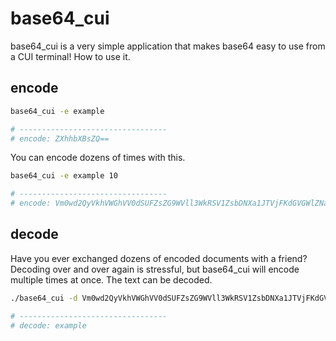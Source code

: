 # base64_cui
base64_cui is a very simple application that makes base64 easy to use from a CUI terminal!
How to use it.

## encode
```sh
base64_cui -e example

# ---------------------------------
# encode: ZXhhbXBsZQ==
```

You can encode dozens of times with this.

```sh
base64_cui -e example 10

# ---------------------------------
# encode: Vm0wd2QyVkhVWGhVV0dSUFZsZG9WVll3WkRSV1ZsbDNXa1JTVjFKdGVGWlZNakExVmpGYWRHVkliRmhoTVVwVVZtMXplRmRIVmtWUmJIQk9UVEJLU1ZkV1ZtRlRNazE1Vkd0a2FGSnRVbGhaYkdSdlpWWmFjMVp0UmxkTlZuQlhWRlpXVjJGSFZuRlJWR3M5
```

## decode
Have you ever exchanged dozens of encoded documents with a friend? Decoding over and over again is stressful, but base64_cui will encode multiple times at once. The text can be decoded.

```sh
./base64_cui -d Vm0wd2QyVkhVWGhVV0dSUFZsZG9WVll3WkRSV1ZsbDNXa1JTVjFKdGVGWlZNakExVmpGYWRHVkliRmhoTVVwVVZtMXplRmRIVmtWUmJIQk9UVEJLU1ZkV1ZtRlRNazE1Vkd0a2FGSnRVbGhaYkdSdlpWWmFjMVp0UmxkTlZuQlhWRlpXVjJGSFZuRlJWR3M5

# ---------------------------------
# decode: example
```